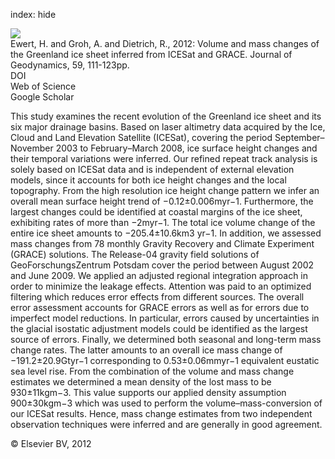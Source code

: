 index: hide

<div class="Citation">
    <div class="Citation-thumb CitationThumb-linked"  data-href="https://doi.org/10.1016/j.jog.2011.06.003">
      <img src="https://static.claimspace.cloud/climate-study-static/refs/thumbs/4/Ewert_et_al_2012-thumb.png" />
    </div>

  <div class="Citation-body">
    <div class="Citation-text">Ewert, H. and Groh, A. and Dietrich, R., 2012: Volume and mass changes of the Greenland ice sheet inferred from ICESat and GRACE. <span class="Article-journal">Journal of Geodynamics, </span><span class="Article-volume">59, </span>111-123pp.</div>
    <div class="Citation-links">
      <div class="CitationLink" data-href="https://doi.org/10.1016/j.jog.2011.06.003">
        <div class="CitationLink-icon CitationLink-Doi"></div>
        <div class="CitationLink-text">DOI</div>
      </div>
      <div class="CitationLink" data-href="http://cel.webofknowledge.com/InboundService.do?customersID=atyponcel&smartRedirect=yes&mode=FullRecord&IsProductCode=Yes&product=CEL&Init=Yes&Func=Frame&action=retrieve&SrcApp=literatum&SrcAuth=atyponcel&SID=7CNc3cIRaBKjGbSujFM&UT=WOS:000307091400012">
        <div class="CitationLink-icon CitationLink-Isi"></div>
        <div class="CitationLink-text">Web of Science</div>
      </div>
      <div class="CitationLink" data-href="https://scholar.google.com/scholar?q=10.1016/j.jog.2011.06.003">
        <div class="CitationLink-icon CitationLink-Scholar"></div>
        <div class="CitationLink-text">Google Scholar</div>
      </div>
    </div>
  </div>
</div>

This study examines the recent evolution of the Greenland ice sheet and its six major drainage basins. Based on laser altimetry data acquired by the Ice, Cloud and Land Elevation Satellite (ICESat), covering the period September–November 2003 to February–March 2008, ice surface height changes and their temporal variations were inferred. Our refined repeat track analysis is solely based on ICESat data and is independent of external elevation models, since it accounts for both ice height changes and the local topography. From the high resolution ice height change pattern we infer an overall mean surface height trend of −0.12±0.006myr−1. Furthermore, the largest changes could be identified at coastal margins of the ice sheet, exhibiting rates of more than −2myr−1. The total ice volume change of the entire ice sheet amounts to −205.4±10.6km3                      yr−1. In addition, we assessed mass changes from 78 monthly Gravity Recovery and Climate Experiment (GRACE) solutions. The Release-04 gravity field solutions of GeoForschungsZentrum Potsdam cover the period between August 2002 and June 2009. We applied an adjusted regional integration approach in order to minimize the leakage effects. Attention was paid to an optimized filtering which reduces error effects from different sources. The overall error assessment accounts for GRACE errors as well as for errors due to imperfect model reductions. In particular, errors caused by uncertainties in the glacial isostatic adjustment models could be identified as the largest source of errors. Finally, we determined both seasonal and long-term mass change rates. The latter amounts to an overall ice mass change of −191.2±20.9Gtyr−1 corresponding to 0.53±0.06mmyr−1 equivalent eustatic sea level rise. From the combination of the volume and mass change estimates we determined a mean density of the lost mass to be 930±11kgm−3. This value supports our applied density assumption 900±30kgm−3 which was used to perform the volume–mass-conversion of our ICESat results. Hence, mass change estimates from two independent observation techniques were inferred and are generally in good agreement.

<div class="Citation-copy">
&copy; Elsevier BV, 2012
</div>